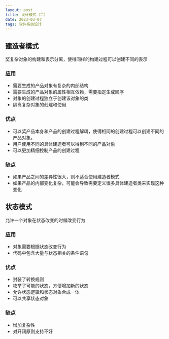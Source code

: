 ```yaml
---
layout: post
title: 设计模式（二）
date: 2023-03-07
tags: 软件系统设计
---
```


## 建造者模式

奖复杂对象的构建和表示分离，使得同样的构建过程可以创建不同的表示

### 应用

- 需要生成的产品对象有复杂的内部结构
- 需要生成的产品对象的属性相互依赖，需要指定生成顺序
- 对象的创建过程独立于创建该对象的类
- 隔离复杂对象的创建和使用

### 优点

- 可以奖产品本身和产品的创建过程解耦，使得相同的创建过程可以创建不同的产品对象。
- 用户使用不同的具体建造者可以得到不同的产品对象
- 可以更加精细控制产品的创建过程

### 缺点

- 如果产品之间的差异性很大，则不适合使用建造者模式
- 如果产品的内部变化复杂，可能会导致需要定义很多具体建造者类来实现这种变化



## 状态模式

允许一个对象在状态改变的时候改变行为

### 应用

- 对象需要根据状态改变行为
- 代码中包含大量与状态相关的条件语句

### 优点

- 封装了转换规则
- 枚举了可能的状态，方便增加新的状态
- 允许状态逻辑和状态对象合成一体
- 可以共享状态对象

### 缺点

- 增加复杂性
- 对开闭原则支持不好